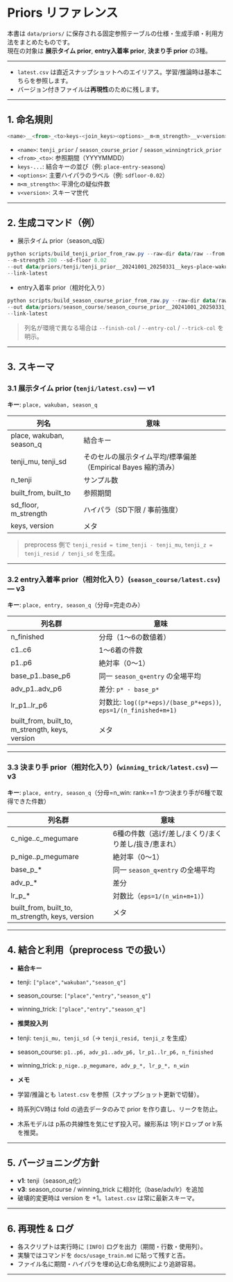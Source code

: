 # Priors リファレンス

本書は `data/priors/` に保存される固定参照テーブルの仕様・生成手順・利用方法をまとめたものです。  
現在の対象は **展示タイム prior**, **entry入着率 prior**, **決まり手 prior** の3種。

---

- `latest.csv` は直近スナップショットへのエイリアス。学習/推論時は基本こちらを参照します。  
- バージョン付きファイルは**再現性**のために残します。

---

## 1. 命名規則
``` powershell
<name>__<from>_<to>keys-<join_keys><options>__m<m_strength>__v<version>.csv
```
- `<name>`: `tenji_prior` / `season_course_prior` / `season_winningtrick_prior`
- `<from>_<to>`: 参照期間（YYYYMMDD）
- `keys-...`: 結合キーの並び（例: `place-entry-seasonq`）
- `<options>`: 主要ハイパラのラベル（例: `sdfloor-0.02`）
- `m<m_strength>`: 平滑化の疑似件数
- `v<version>`: スキーマ世代

---

## 2. 生成コマンド（例）

- 展示タイム prior（season_q版）
``` powershell
python scripts/build_tenji_prior_from_raw.py --raw-dir data/raw --from 20241001 --to 20250331
--m-strength 200 --sd-floor 0.02
--out data/priors/tenji/tenji_prior__20241001_20250331__keys-place-wakuban-seasonq__sdfloor-0.02__m200__v1.csv
--link-latest
```

- entry入着率 prior（相対化入り）
``` powershell
python scripts/build_season_course_prior_from_raw.py --raw-dir data/raw --from 20241001 --to 20250331
--out data/priors/season_course/season_course_prior__20241001_20250331__keys-place-entry-seasonq__m0__v3.csv
--link-latest
```
> 列名が環境で異なる場合は `--finish-col` / `--entry-col` / `--trick-col` を明示。

---

## 3. スキーマ

### 3.1 展示タイム prior (`tenji/latest.csv`) — v1
**キー**: `place, wakuban, season_q`

| 列名 | 意味 |
|---|---|
| place, wakuban, season_q | 結合キー |
| tenji_mu, tenji_sd | そのセルの展示タイム平均/標準偏差（Empirical Bayes 縮約済み） |
| n_tenji | サンプル数 |
| built_from, built_to | 参照期間 |
| sd_floor, m_strength | ハイパラ（SD下限 / 事前強度） |
| keys, version | メタ |

> preprocess 側で `tenji_resid = time_tenji - tenji_mu`, `tenji_z = tenji_resid / tenji_sd` を生成。

---

### 3.2 entry入着率 prior（相対化入り）(`season_course/latest.csv`) — v3  
**キー**: `place, entry, season_q`（分母=完走のみ）

| 列名群 | 意味 |
|---|---|
| n_finished | 分母（1〜6の数値着） |
| c1..c6 | 1〜6着の件数 |
| p1..p6 | 絶対率（0〜1） |
| base_p1..base_p6 | 同一 `season_q×entry` の全場平均 |
| adv_p1..adv_p6 | 差分: `p* - base_p*` |
| lr_p1..lr_p6 | 対数比: `log((p*+eps)/(base_p*+eps))`, `eps=1/(n_finished+m+1)` |
| built_from, built_to, m_strength, keys, version | メタ |

---

### 3.3 決まり手 prior（相対化入り）(`winning_trick/latest.csv`) — v3  
**キー**: `place, entry, season_q`（分母=n_win: rank==1 かつ決まり手が6種で取得できた件数）

| 列名群 | 意味 |
|---|---|
| c_nige..c_megumare | 6種の件数（逃げ/差し/まくり/まくり差し/抜き/恵まれ） |
| p_nige..p_megumare | 絶対率（0〜1） |
| base_p_* | 同一 `season_q×entry` の全場平均 |
| adv_p_* | 差分 |
| lr_p_* | 対数比（`eps=1/(n_win+m+1)`） |
| built_from, built_to, m_strength, keys, version | メタ |

---

## 4. 結合と利用（preprocess での扱い）

- **結合キー**  
- tenji: `["place","wakuban","season_q"]`  
- season_course: `["place","entry","season_q"]`  
- winning_trick: `["place","entry","season_q"]`

- **推奨投入列**  
- tenji: `tenji_mu, tenji_sd`（→ `tenji_resid, tenji_z` を生成）
- season_course: `p1..p6, adv_p1..adv_p6, lr_p1..lr_p6, n_finished`
- winning_trick: `p_nige..p_megumare, adv_p_*, lr_p_*, n_win`

- **メモ**  
- 学習/推論とも `latest.csv` を参照（スナップショット更新で切替）。  
- 時系列CV時は fold の過去データのみで prior を作り直し、リークを防止。  
- 木系モデルは p系の共線性を気にせず投入可。線形系は 1列ドロップ or lr系を推奨。

---

## 5. バージョニング方針

- **v1**: tenji（season_q化）  
- **v3**: season_course / winning_trick に相対化（base/adv/lr）を追加  
- 破壊的変更時は version を +1。`latest.csv` は常に最新スキーマ。

---

## 6. 再現性 & ログ

- 各スクリプトは実行時に `[INFO]` ログを出力（期間・行数・使用列）。  
- 実験ではコマンドを `docs/usage_train.md` に貼って残すと吉。  
- ファイル名に期間・ハイパラを埋め込む命名規則により追跡容易。

---

```
